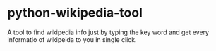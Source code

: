 # python-wikipedia-tool
A tool to find wikipedia info just by typing the key word and get every informatio of wikipeida to you in single click.
